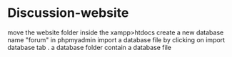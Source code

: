 # Discussion-website
move the website folder inside the xampp>htdocs 
create a new database name "forum" in phpmyadmin
import a database file by clicking on import database tab . a database folder contain a database file 
